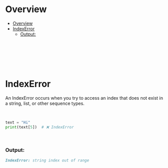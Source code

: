 # Overview

- [Overview](#overview)
- [IndexError](#indexerror)
    - [Output:](#output)

&nbsp;

&nbsp;

&nbsp;

# IndexError

An IndexError occurs when you try to access an index that does not exist in a string, list, or other sequence types.

&nbsp;

```py
text = "Hi"
print(text[5])  # ❌ IndexError
```

&nbsp;

### Output:

```md
IndexError: string index out of range
```

&nbsp;

&nbsp;

&nbsp;

&nbsp;

&nbsp;

&nbsp;

&nbsp;

&nbsp;

&nbsp;

